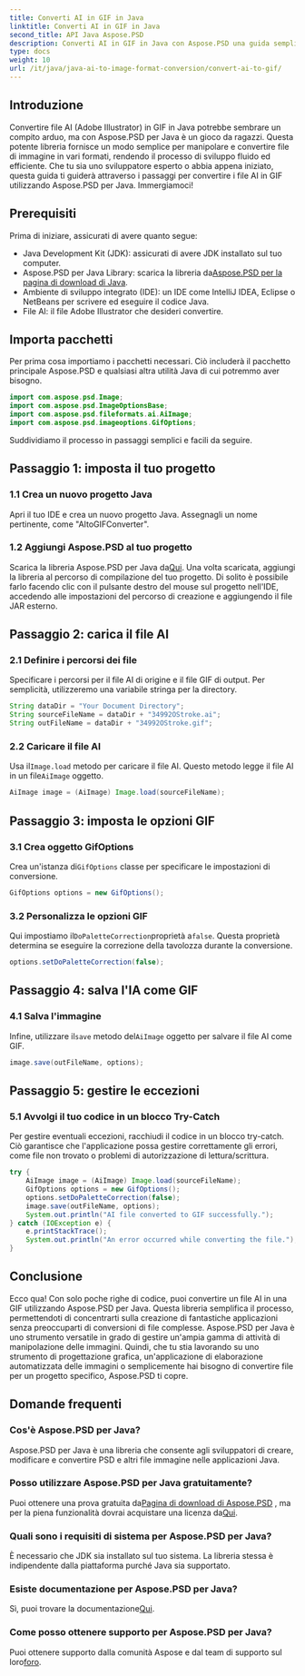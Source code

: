 ```yaml
---
title: Converti AI in GIF in Java
linktitle: Converti AI in GIF in Java
second_title: API Java Aspose.PSD
description: Converti AI in GIF in Java con Aspose.PSD una guida semplice ed efficiente per gli sviluppatori. Scopri prerequisiti, passaggi e domande frequenti per una conversione senza interruzioni.
type: docs
weight: 10
url: /it/java/java-ai-to-image-format-conversion/convert-ai-to-gif/
---
```

## Introduzione
Convertire file AI (Adobe Illustrator) in GIF in Java potrebbe sembrare un compito arduo, ma con Aspose.PSD per Java è un gioco da ragazzi. Questa potente libreria fornisce un modo semplice per manipolare e convertire file di immagine in vari formati, rendendo il processo di sviluppo fluido ed efficiente. Che tu sia uno sviluppatore esperto o abbia appena iniziato, questa guida ti guiderà attraverso i passaggi per convertire i file AI in GIF utilizzando Aspose.PSD per Java. Immergiamoci!
## Prerequisiti
Prima di iniziare, assicurati di avere quanto segue:
- Java Development Kit (JDK): assicurati di avere JDK installato sul tuo computer.
- Aspose.PSD per Java Library: scarica la libreria da[Aspose.PSD per la pagina di download di Java](https://releases.aspose.com/psd/java/).
- Ambiente di sviluppo integrato (IDE): un IDE come IntelliJ IDEA, Eclipse o NetBeans per scrivere ed eseguire il codice Java.
- File AI: il file Adobe Illustrator che desideri convertire.
## Importa pacchetti
Per prima cosa importiamo i pacchetti necessari. Ciò includerà il pacchetto principale Aspose.PSD e qualsiasi altra utilità Java di cui potremmo aver bisogno.
```java
import com.aspose.psd.Image;
import com.aspose.psd.ImageOptionsBase;
import com.aspose.psd.fileformats.ai.AiImage;
import com.aspose.psd.imageoptions.GifOptions;
```
Suddividiamo il processo in passaggi semplici e facili da seguire.
## Passaggio 1: imposta il tuo progetto
### 1.1 Crea un nuovo progetto Java
Apri il tuo IDE e crea un nuovo progetto Java. Assegnagli un nome pertinente, come "AItoGIFConverter".
### 1.2 Aggiungi Aspose.PSD al tuo progetto
 Scarica la libreria Aspose.PSD per Java da[Qui](https://releases.aspose.com/psd/java/). Una volta scaricata, aggiungi la libreria al percorso di compilazione del tuo progetto. Di solito è possibile farlo facendo clic con il pulsante destro del mouse sul progetto nell'IDE, accedendo alle impostazioni del percorso di creazione e aggiungendo il file JAR esterno.
## Passaggio 2: carica il file AI
### 2.1 Definire i percorsi dei file
Specificare i percorsi per il file AI di origine e il file GIF di output. Per semplicità, utilizzeremo una variabile stringa per la directory.
```java
String dataDir = "Your Document Directory";
String sourceFileName = dataDir + "34992OStroke.ai";
String outFileName = dataDir + "34992OStroke.gif";
```
### 2.2 Caricare il file AI
 Usa il`Image.load` metodo per caricare il file AI. Questo metodo legge il file AI in un file`AiImage` oggetto.
```java
AiImage image = (AiImage) Image.load(sourceFileName);
```
## Passaggio 3: imposta le opzioni GIF
### 3.1 Crea oggetto GifOptions
 Crea un'istanza di`GifOptions` classe per specificare le impostazioni di conversione.
```java
GifOptions options = new GifOptions();
```
### 3.2 Personalizza le opzioni GIF
 Qui impostiamo il`DoPaletteCorrection`proprietà a`false`. Questa proprietà determina se eseguire la correzione della tavolozza durante la conversione.
```java
options.setDoPaletteCorrection(false);
```
## Passaggio 4: salva l'IA come GIF
### 4.1 Salva l'immagine
 Infine, utilizzare il`save` metodo del`AiImage` oggetto per salvare il file AI come GIF.
```java
image.save(outFileName, options);
```
## Passaggio 5: gestire le eccezioni
### 5.1 Avvolgi il tuo codice in un blocco Try-Catch
Per gestire eventuali eccezioni, racchiudi il codice in un blocco try-catch. Ciò garantisce che l'applicazione possa gestire correttamente gli errori, come file non trovato o problemi di autorizzazione di lettura/scrittura.
```java
try {
    AiImage image = (AiImage) Image.load(sourceFileName);
    GifOptions options = new GifOptions();
    options.setDoPaletteCorrection(false);
    image.save(outFileName, options);
    System.out.println("AI file converted to GIF successfully.");
} catch (IOException e) {
    e.printStackTrace();
    System.out.println("An error occurred while converting the file.");
}
```
## Conclusione
Ecco qua! Con solo poche righe di codice, puoi convertire un file AI in una GIF utilizzando Aspose.PSD per Java. Questa libreria semplifica il processo, permettendoti di concentrarti sulla creazione di fantastiche applicazioni senza preoccuparti di conversioni di file complesse. 
Aspose.PSD per Java è uno strumento versatile in grado di gestire un'ampia gamma di attività di manipolazione delle immagini. Quindi, che tu stia lavorando su uno strumento di progettazione grafica, un'applicazione di elaborazione automatizzata delle immagini o semplicemente hai bisogno di convertire file per un progetto specifico, Aspose.PSD ti copre.
## Domande frequenti
### Cos'è Aspose.PSD per Java?
Aspose.PSD per Java è una libreria che consente agli sviluppatori di creare, modificare e convertire PSD e altri file immagine nelle applicazioni Java.
### Posso utilizzare Aspose.PSD per Java gratuitamente?
 Puoi ottenere una prova gratuita da[Pagina di download di Aspose.PSD](https://releases.aspose.com/) , ma per la piena funzionalità dovrai acquistare una licenza da[Qui](https://purchase.aspose.com/buy).
### Quali sono i requisiti di sistema per Aspose.PSD per Java?
È necessario che JDK sia installato sul tuo sistema. La libreria stessa è indipendente dalla piattaforma purché Java sia supportato.
### Esiste documentazione per Aspose.PSD per Java?
 Sì, puoi trovare la documentazione[Qui](https://reference.aspose.com/psd/java/).
### Come posso ottenere supporto per Aspose.PSD per Java?
Puoi ottenere supporto dalla comunità Aspose e dal team di supporto sul loro[foro](https://forum.aspose.com/c/psd/34).